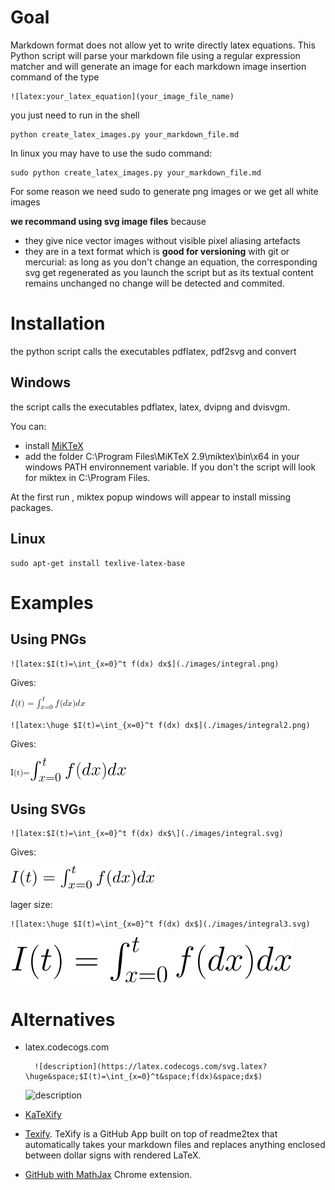 # Goal

Markdown format does not allow yet to write directly latex equations.
This Python script will parse your markdown file using a regular expression matcher and will generate an image for each markdown image insertion command of the type

	![latex:your_latex_equation](your_image_file_name) 

you just need to run in the shell

	python create_latex_images.py your_markdown_file.md
	
In linux you may have to use the sudo command:

	sudo python create_latex_images.py your_markdown_file.md
	
For some reason we need sudo to generate png images or we get all white images

**we recommand using svg image files** because

* they give nice vector images without visible pixel aliasing artefacts
* they are in a text format which is **good for versioning** with git or mercurial: as long as you don't change an equation, the corresponding svg get regenerated as you launch the script but as its textual content remains unchanged no change will be detected and commited.
# Installation

the python script calls the executables pdflatex, pdf2svg and convert
 
## Windows

the script calls the executables pdflatex, latex, dvipng and dvisvgm. 

You can:

 * install [MiKTeX](https://miktex.org/download) 
 * add the folder C:\Program Files\MiKTeX 2.9\miktex\bin\x64 in your windows PATH environnement variable. If you don't the script will look for miktex in C:\Program Files.

At the first run , miktex popup windows will appear to install missing packages.
 
## Linux
	
	sudo apt-get install texlive-latex-base

# Examples

## Using PNGs

	![latex:$I(t)=\int_{x=0}^t f(dx) dx$](./images/integral.png) 
	
Gives: 

![latex:$I(t)=\int_{x=0}^t f(dx) dx$](./images/integral.png)

	![latex:\huge $I(t)=\int_{x=0}^t f(dx) dx$](./images/integral2.png) 
	
Gives: 

![latex:I(t)=\huge $\int_{x=0}^t f(dx) dx$](./images/integral2.png)
 

	


## Using SVGs

	![latex:$I(t)=\int_{x=0}^t f(dx) dx$\](./images/integral.svg) 

Gives:

![latex:$I(t)=\int_{x=0}^t f(dx) dx$](./images/integral.svg)

lager size:

	![latex:\huge $I(t)=\int_{x=0}^t f(dx) dx$](./images/integral3.svg)


![latex:\huge $I(t)=\int_{x=0}^t f(dx) dx$](./images/integral3.svg)



# Alternatives

* latex.codecogs.com

		![description](https://latex.codecogs.com/svg.latex?\huge&space;$I(t)=\int_{x=0}^t&space;f(dx)&space;dx$)
	
	![description](https://latex.codecogs.com/svg.latex?\huge&space;$I(t)=\int_{x=0}^t&space;f(dx)&space;dx$)

* [KaTeXify](https://github.com/FlorianFranzen/KaTeXify)

* [Texify](https://github.com/apps/texify). TeXify is a GitHub App built on top of readme2tex that automatically takes your markdown files and replaces anything enclosed between dollar signs with rendered LaTeX.

* [GitHub with MathJax](https://chrome.google.com/webstore/detail/mathjax-plugin-for-github/ioemnmodlmafdkllaclgeombjnmnbima) Chrome extension.



	




